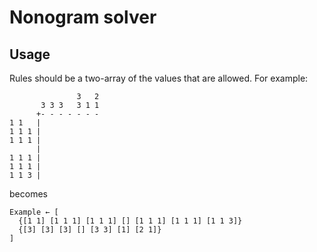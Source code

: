 # Nonogram solver
## Usage
Rules should be a two-array of the values that are allowed. For example:

```
               3   2
       3 3 3   3 1 1
      +- - - - - - -
1 1   |
1 1 1 |
1 1 1 |
      |
1 1 1 |
1 1 1 |
1 1 3 |
```
becomes

```ua
Example ← [
  {[1 1] [1 1 1] [1 1 1] [] [1 1 1] [1 1 1] [1 1 3]}
  {[3] [3] [3] [] [3 3] [1] [2 1]}
]
```
